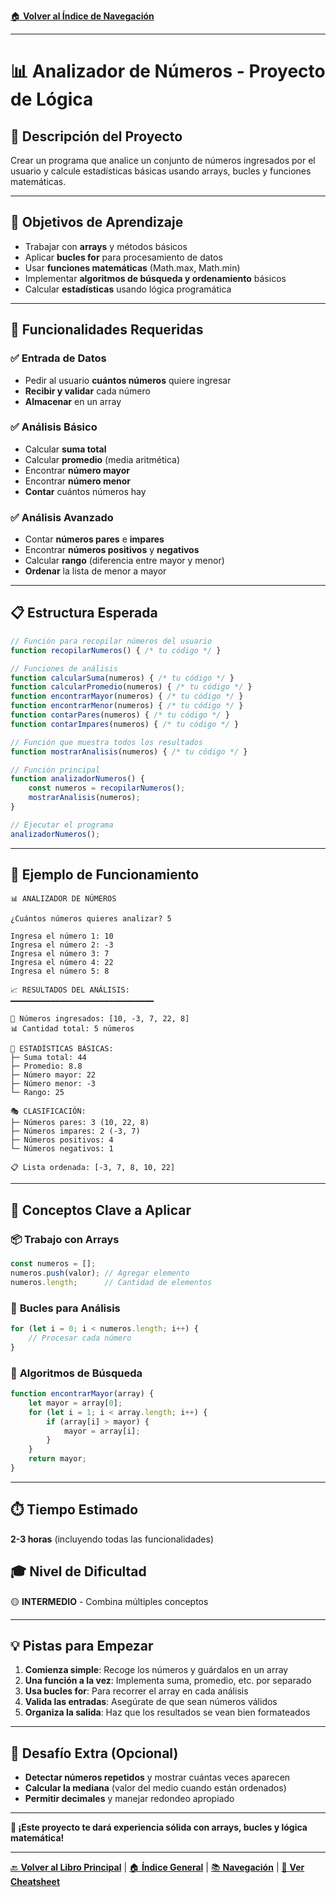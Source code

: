 [🏠 **Volver al Índice de Navegación**](../../../NAVEGACION-DOCUMENTOS.md)

---

# 📊 Analizador de Números - Proyecto de Lógica

## 📝 **Descripción del Proyecto**
Crear un programa que analice un conjunto de números ingresados por el usuario y calcule estadísticas básicas usando arrays, bucles y funciones matemáticas.

---

## 🎯 **Objetivos de Aprendizaje**
- Trabajar con **arrays** y métodos básicos
- Aplicar **bucles for** para procesamiento de datos
- Usar **funciones matemáticas** (Math.max, Math.min)
- Implementar **algoritmos de búsqueda y ordenamiento** básicos
- Calcular **estadísticas** usando lógica programática

---

## 🔧 **Funcionalidades Requeridas**

### ✅ **Entrada de Datos**
- Pedir al usuario **cuántos números** quiere ingresar
- **Recibir y validar** cada número
- **Almacenar** en un array

### ✅ **Análisis Básico**
- Calcular **suma total**
- Calcular **promedio** (media aritmética)
- Encontrar **número mayor**
- Encontrar **número menor**
- **Contar** cuántos números hay

### ✅ **Análisis Avanzado**
- Contar **números pares** e **impares**
- Encontrar **números positivos** y **negativos**
- Calcular **rango** (diferencia entre mayor y menor)
- **Ordenar** la lista de menor a mayor

---

## 📋 **Estructura Esperada**

```javascript
// Función para recopilar números del usuario
function recopilarNumeros() { /* tu código */ }

// Funciones de análisis
function calcularSuma(numeros) { /* tu código */ }
function calcularPromedio(numeros) { /* tu código */ }
function encontrarMayor(numeros) { /* tu código */ }
function encontrarMenor(numeros) { /* tu código */ }
function contarPares(numeros) { /* tu código */ }
function contarImpares(numeros) { /* tu código */ }

// Función que muestra todos los resultados
function mostrarAnalisis(numeros) { /* tu código */ }

// Función principal
function analizadorNumeros() {
    const numeros = recopilarNumeros();
    mostrarAnalisis(numeros);
}

// Ejecutar el programa
analizadorNumeros();
```

---

## 🧪 **Ejemplo de Funcionamiento**

```
📊 ANALIZADOR DE NÚMEROS

¿Cuántos números quieres analizar? 5

Ingresa el número 1: 10
Ingresa el número 2: -3
Ingresa el número 3: 7
Ingresa el número 4: 22
Ingresa el número 5: 8

📈 RESULTADOS DEL ANÁLISIS:
━━━━━━━━━━━━━━━━━━━━━━━━━━━━━━━━

🔢 Números ingresados: [10, -3, 7, 22, 8]
📊 Cantidad total: 5 números

🧮 ESTADÍSTICAS BÁSICAS:
├─ Suma total: 44
├─ Promedio: 8.8
├─ Número mayor: 22
├─ Número menor: -3
└─ Rango: 25

🎭 CLASIFICACIÓN:
├─ Números pares: 3 (10, 22, 8)
├─ Números impares: 2 (-3, 7)
├─ Números positivos: 4
└─ Números negativos: 1

📋 Lista ordenada: [-3, 7, 8, 10, 22]
```

---

## 🧠 **Conceptos Clave a Aplicar**

### 📦 **Trabajo con Arrays**
```javascript
const numeros = [];
numeros.push(valor); // Agregar elemento
numeros.length;      // Cantidad de elementos
```

### 🔄 **Bucles para Análisis**
```javascript
for (let i = 0; i < numeros.length; i++) {
    // Procesar cada número
}
```

### 🧮 **Algoritmos de Búsqueda**
```javascript
function encontrarMayor(array) {
    let mayor = array[0];
    for (let i = 1; i < array.length; i++) {
        if (array[i] > mayor) {
            mayor = array[i];
        }
    }
    return mayor;
}
```

---

## ⏱️ **Tiempo Estimado**
**2-3 horas** (incluyendo todas las funcionalidades)

## 🎓 **Nivel de Dificultad**
🟡 **INTERMEDIO** - Combina múltiples conceptos

---

## 💡 **Pistas para Empezar**

1. **Comienza simple**: Recoge los números y guárdalos en un array
2. **Una función a la vez**: Implementa suma, promedio, etc. por separado
3. **Usa bucles for**: Para recorrer el array en cada análisis
4. **Valida las entradas**: Asegúrate de que sean números válidos
5. **Organiza la salida**: Haz que los resultados se vean bien formateados

---

## 🎯 **Desafío Extra (Opcional)**

- **Detectar números repetidos** y mostrar cuántas veces aparecen
- **Calcular la mediana** (valor del medio cuando están ordenados)
- **Permitir decimales** y manejar redondeo apropiado

---

**🚀 ¡Este proyecto te dará experiencia sólida con arrays, bucles y lógica matemática!**

---

[🔙 **Volver al Libro Principal**](../LOGICA-PROGRAMACION-LIBRO.md) | [🏠 **Índice General**](../../../README.md) | [📚 **Navegación**](../../../NAVEGACION-DOCUMENTOS.md) | [📝 **Ver Cheatsheet**](../CHEATSHEET-VISUAL.md)
